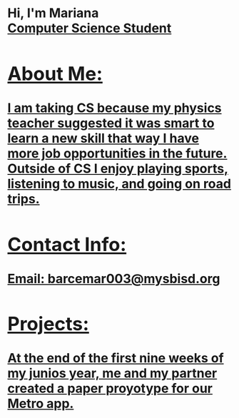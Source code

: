 <h1>Hi, I'm Mariana <br/><a href="https://github.com/M4RI4N4B4RC3N4S">Computer Science Student

         
<h2>About Me:</h2> I am taking CS because my physics teacher suggested it was smart to learn a new skill that way I have more job opportunities in the future. Outside of CS I enjoy playing sports, listening to music, and going on road trips. 
     
<h2>Contact Info:</h2> Email: barcemar003@mysbisd.org 

<h2>Projects:</h2> At the end of the first nine weeks of my junios year, me and my partner created a paper proyotype for our Metro app.


  


